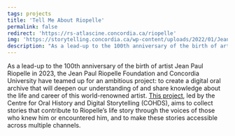 ```yaml
---
tags: projects
title: 'Tell Me About Riopelle'
permalink: false
redirect: 'https://rs-atlascine.concordia.ca/riopelle'
img: 'https://storytelling.concordia.ca/wp-content/uploads/2022/01/Jean-Paul-Riopelle-at-his-Atelier-Durantin-in-Paris-1952-Photo-John-Craven-1030x699.jpeg' #'/imgs/browse-riopelle.png'
description: "As a lead-up to the 100th anniversary of the birth of artist Jean Paul Riopelle in 2023, the Jean Paul Riopelle Foundation and Concordia University have teamed up for an ambitious project: to create a digital oral archive that will deepen our understanding of and share knowledge about the life and career of this world-renowned artist. This project, led by the Centre for Oral History and Digital Storytelling (COHDS), aims to collect stories that contribute to Riopelle’s life story through the voices of those who knew him or encountered him, and to make these stories accessible across multiple channels."
---
```


As a lead-up to the 100th anniversary of the birth of artist Jean Paul Riopelle in 2023, the Jean Paul  Riopelle Foundation and Concordia University have teamed up for an ambitious project: to create a digital oral archive that will deepen our understanding of and share knowledge about the life and career of this world-renowned artist. [This project](https://storytelling.concordia.ca/raconte-moi-riopelle/), led by the Centre for Oral History and Digital Storytelling (COHDS), aims to collect stories that contribute to Riopelle’s life story through the voices of those who knew him or encountered him, and to make these stories accessible across multiple channels.
